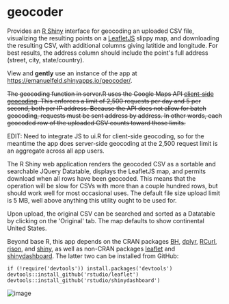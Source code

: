 geocoder
===============
Provides an [R Shiny](http://shiny.rstudio.com/) interface for geocoding an uploaded CSV file, visualizing the resulting points on a [LeafletJS](http://leafletjs.com/) slippy map, and downloading the resulting CSV, with additional columns giving latitide and longitude. For best results, the address column should include the point's full address (street, city, state/country). 

View and **gently** use an instance of the app at https://emanuelfeld.shinyapps.io/geocoder/.

~~The geocoding function in server.R uses the Google Maps API [client-side geocoding](https://developers.google.com/maps/articles/geocodestrat#client). This enforces a limit of 2,500 requests per day and 5 per second, both per IP address. Because the API does not allow for batch geocoding, requests must be sent address by address. In other words, each geocoded row of the uploaded CSV counts toward those limits.~~

EDIT: Need to integrate JS to ui.R for client-side geocoding, so for the meantime the app does server-side geocoding at the 2,500 request limit is an aggregate across all app users.

The R Shiny web application renders the geocoded CSV as a sortable and searchable JQuery Datatable, displays the LeafletJS map, and permits download when all rows have been geocoded. This means that the operation will be slow for CSVs with more than a couple hundred rows, but should work well for most occasional uses. The default file size upload limit is 5 MB, well above anything this utility ought to be used for.

Upon upload, the original CSV can be searched and sorted as a Datatable by clicking on the 'Original' tab. The map defaults to show continental United States.

Beyond base R, this app depends on the CRAN packages [BH](http://cran.r-project.org/web/packages/BH/index.html), [dplyr](http://cran.r-project.org/web/packages/dplyr/index.html), [RCurl](http://cran.r-project.org/web/packages/RCurl/index.html),  [rjson](http://cran.r-project.org/web/packages/rjson/index.html), and [shiny](http://cran.r-project.org/web/packages/shiny/index.html), as well as non-CRAN packages [leaflet](https://rstudio.github.io/leaflet/) and [shinydashboard](https://github.com/rstudio/shinydashboard). The latter two can be installed from GitHub:

    if (!require('devtools')) install.packages('devtools')
    devtools::install_github('rstudio/leaflet')
    devtools::install_github('rstudio/shinydashboard')

![image](https://cloud.githubusercontent.com/assets/4269640/6200941/bf764334-b45d-11e4-95b3-a27e010059d6.png)
